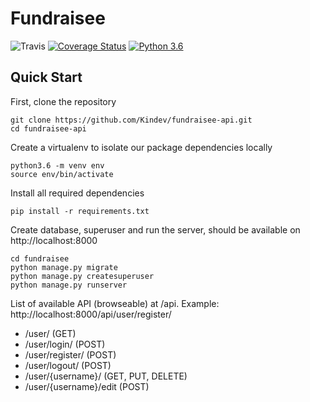 # Fundraisee

![Travis](https://travis-ci.com/Kindev/fundraisee-api.svg?branch=master)
[![Coverage Status](https://coveralls.io/repos/github/Kindev/fundraisee-api/badge.svg)](https://coveralls.io/github/Kindev/fundraisee-api)
[![Python 3.6](https://img.shields.io/badge/python-3.6-blue.svg)](https://www.python.org/downloads/release/python-360/)


## Quick Start

First, clone the repository
```
git clone https://github.com/Kindev/fundraisee-api.git
cd fundraisee-api
```

Create a virtualenv to isolate our package dependencies locally
```
python3.6 -m venv env
source env/bin/activate
```

Install all required dependencies
```
pip install -r requirements.txt
```

Create database, superuser and run the server, should be available on http://localhost:8000
```
cd fundraisee
python manage.py migrate
python manage.py createsuperuser
python manage.py runserver
```

List of available API (browseable) at /api. Example: http://localhost:8000/api/user/register/
* /user/ (GET)
* /user/login/ (POST)
* /user/register/ (POST)
* /user/logout/ (POST)
* /user/{username}/ (GET, PUT, DELETE)
* /user/{username}/edit (POST)